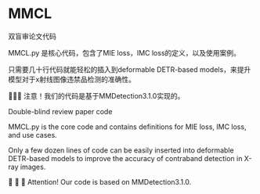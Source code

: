 # MMCL
双盲审论文代码

MMCL.py 是核心代码，包含了MIE loss，IMC loss的定义，以及使用案例。

只需要几十行代码就能轻松的插入到deformable DETR-based models，来提升模型对于x射线图像违禁品检测的准确性。

🚀🚀🚀
注意！我们的代码是基于MMDetection3.1.0实现的。

Double-blind review paper code

MMCL.py is the core code and contains definitions for MIE loss, IMC loss, and use cases.

Only a few dozen lines of code can be easily inserted into deformable DETR-based models to improve the accuracy of contraband detection in X-ray images.

🚀 🚀 🚀
Attention! Our code is based on MMDetection3.1.0.
